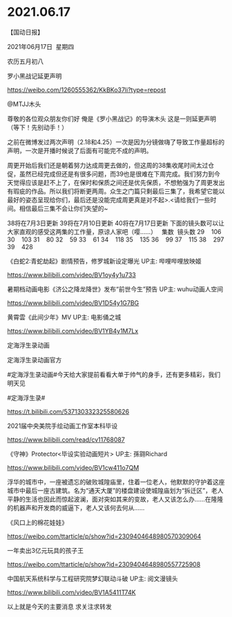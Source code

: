 ﻿#  2021.06.17
【国动日报】

2021年06月17日  星期四


农历五月初八


罗小黑战记延更声明

https://weibo.com/1260555362/KkBKo37li?type=repost

@MTJJ木头      


尊敬的各位观众朋友你们好
俺是《罗小黑战记》的导演木头
这是一则延更声明（等下！先别动手！）

之前在微博发过两次声明（2.18和4.25）一次是因为分镜做嗨了导致工作量超标的声明，一次是开播时候说了后面有可能完不成的声明。

周更开始后我们还是朝着努力达成周更去做的，但这周的38集收尾时间太过仓促，虽然已经完成但还是有很多问题，而39也是很难在下周完成。我们努力到今天觉得应该是赶不上了，在保时和保质之间还是优先保质，不想勉强为了周更发出有瑕疵的作品。所以我们将断更两周。众生之门篇只剩最后三集了，我希望它能以最好的姿态呈现给你们，最后还是没能完成周更真是对不起>.<请给我们一些时间。相信最后三集不会让你们失望的~

38将在7月3日更新
39将在7月10日更新
40将在7月17日更新
下面的镜头数可以让大家直观的感受这两集的工作量，原谅人家吧（嘤……）
 
集数  镜头数
29    106
30    103
31    80
32    59
33    61
34    118
35    135
36    99
37    115
38    297
39    428

《白蛇2:青蛇劫起》剧情预告，修罗城新设定曝光 UP主: 哔哩哔哩放映姬

https://www.bilibili.com/video/BV1oy4y1u733

暑期档动画电影《济公之降龙降世》发布“前世今生”预告 UP主: wuhu动画人空间

https://www.bilibili.com/video/BV1D54y1G7BG


黄霄雲《此间少年》MV UP主: 电影俑之城

https://www.bilibili.com/video/BV1YB4y1M7Lx

定海浮生录动画


定海浮生录动画官方

#定海浮生录动画#今天给大家提前看看大单于帅气的身手，还有更多精彩，我们明天见

#定海浮生录#

https://t.bilibili.com/537130332325580626




2021届中央美院手绘动画工作室本科毕设

https://www.bilibili.com/read/cv11768087


《守神》Protector<毕设实验动画短片> UP主: 孫翧Richard

https://www.bilibili.com/video/BV1cw411o7QM

浮华的城市中，一座被遗忘的破败城隍庙里，住着一位老人，他默默的守护着这座城市中最后一座古建筑。名为“通天大厦”的楼盘建设使城隍庙划为“拆迁区”，老人平静的生活也因此而惊起波澜，面对突如其来的变故，老人又该怎么办……在隆隆的机器声和开发商的威逼下，老人又该何去何从……

《风口上的棉花娃娃》

https://weibo.com/ttarticle/p/show?id=2309404648980570309064

一年卖出3亿元玩具的孩子王

https://weibo.com/ttarticle/p/show?id=2309404648980557725908


中国航天系统科学与工程研究院梦幻联动斗破 UP主: 阅文漫镜头

https://www.bilibili.com/video/BV1A5411T74K


以上就是今天的主要消息
求关注求转发
















